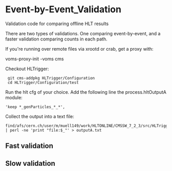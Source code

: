 Event-by-Event_Validation
=========================

Validation code for comparing offline HLT results 

There are two types of validations. One comparing event-by-event, and a faster validation comparing counts in each path. 

If you're running over remote files via xrootd or crab, get a proxy with:

   voms-proxy-init -voms cms

Checkout HLTrigger:

	 git cms-addpkg HLTrigger/Configuration
	 cd HLTrigger/Configuration/test
	 
	

Run the hlt cfg of your choice. Add the following line the process.hltOutputA module:
    
    'keep *_genParticles_*_*',

Collect the output into a text file:
	
	find/afs/cern.ch/user/m/muell149/work/HLTONLINE/CMSSW_7_2_3/src/HLTrigger/Configuration/test/crab_dir/res/*.root | perl -ne 'print "file:$_"' > outputA.txt

## Fast validation


## Slow validation